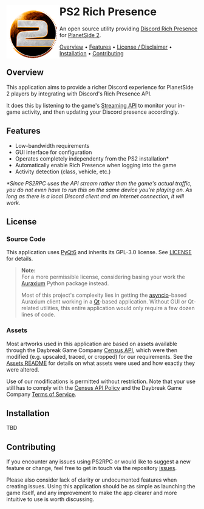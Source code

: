 # <img src="https://raw.githubusercontent.com/leonhard-s/ps2-rich-presence/main/assets/icon.png" align="left" height="140"/>PS2 Rich Presence

An open source utility providing [Discord Rich Presence](https://discord.com/rich-presence) for [PlanetSide 2](https://www.planetside2.com/home).

<!-- TODO: Add repository shields -->

<!-- TODO: Add example presence screenshots -->

[Overview](#overview) • [Features](#features) • [License / Disclaimer](#license) • [Installation](#installation) • [Contributing](#contributing)

## Overview

<!-- TODO: Add comparison of normal Discord game detection and Rich Presence -->

This application aims to provide a richer Discord experience for PlanetSide 2 players by integrating with Discord's Rich Presence API.

It does this by listening to the game's [Streaming API](https://census.daybreakgames.com/#what-is-websocket) to monitor your in-game activity, and then updating your Discord presence accordingly.

## Features

- Low-bandwidth requirements
- GUI interface for configuration
- Operates completely independenty from the PS2 installation\*
- Automatically enable Rich Presence when logging into the game
- Activity detection (class, vehicle, etc.)

*\*Since PS2RPC uses the API stream rather than the game's actual traffic, you do not even have to run this on the same device you're playing on. As long as there is a local Discord client and an internet connection, it will work.*

## License

### Source Code

This application uses [PyQt6](https://pypi.org/project/PyQt6/) and inherits its GPL-3.0 license. See [LICENSE](https://github.com/leonhard-s/ps2-rich-presence/blob/main/LICENSE) for details.

> **Note:**  
> For a more permissible license, considering basing your work the [Auraxium](https://github.com/leonhard-s/auraxium) Python package instead.
>
> Most of this project's complexity lies in getting the [asyncio](https://docs.python.org/3/library/asyncio.html)-based Auraxium client working in a [Qt](https://www.qt.io/product/qt6)-based application. Without GUI or Qt-related utilities, this entire application would only require a few dozen lines of code.

### Assets

Most artworks used in this application are based on assets available through the Daybreak Game Company [Census API](http://census.daybreakgames.com/), which were then modified (e.g. upscaled, traced, or cropped) for our requirements. See the [Assets README](https://github.com/leonhard-s/ps2-rich-presence/tree/main/assets) for details on what assets were used and how exactly they were altered.

Use of our modifications is permitted without restriction. Note that your use still has to comply with the [Census API Policy](http://census.daybreakgames.com/#services-api-policy) and the Daybreak Game Company [Terms of Service](https://www.daybreakgames.com/terms-of-service#section13).

## Installation

TBD

## Contributing

If you encounter any issues using PS2RPC or would like to suggest a new feature or change, feel free to get in touch via the repository [issues](https://github.com/leonhard-s/ps2-rich-presence/issues).

Please also consider lack of clarity or undocumented features when creating issues. Using this application should be as simple as launching the game itself, and any improvement to make the app clearer and more intuitive to use is worth discussing.

